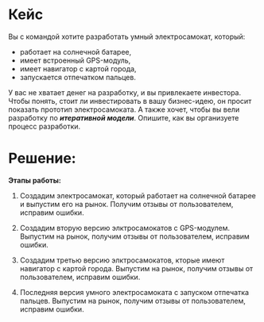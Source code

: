 # Кейс
Вы с командой хотите разработать умный электросамокат, который:

* работает на солнечной батарее,
* имеет встроенный GPS-модуль,
* имеет навигатор с картой города,
* запускается отпечатком пальцев.

У вас не хватает денег на разработку, и вы привлекаете инвестора. 
Чтобы понять, стоит ли инвестировать в вашу бизнес-идею, он просит показать прототип электросамоката. А также хочет, чтобы вы вели разработку по __*итеративной модели*__. Опишите, как вы организуете процесс разработки.

# Решение:

**Этапы работы:**

1. Создадим электросамокат, который работает на солнечной батарее и выпустим его на рынок. Получим отзывы от пользователем, исправим ошибки.

2. Создадим вторую версию элктросамокатов с GPS-модулем. Выпустим на рынок, получим отзывы от пользователем, исправим ошибки.

3. Создадим третью версию элктросамокатов, кторые имеют навигатор с картой города. Выпустим на рынок, получим отзывы от пользователем, исправим ошибки.

4. Последняя версия умного электросамоката с запуском отпечатка пальцев. Выпустим на рынок, получим отзывы от пользователем, исправим ошибки.